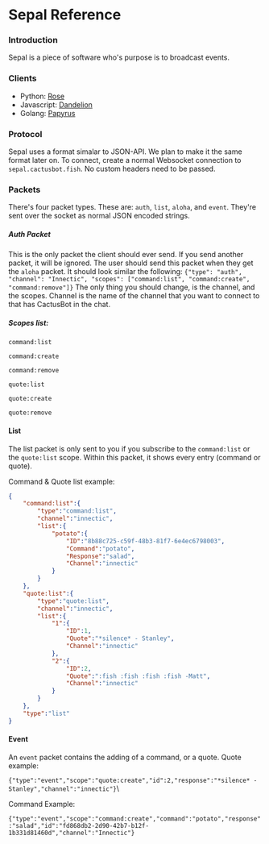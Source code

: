 # Sepal Reference

### Introduction
Sepal is a piece of software who's purpose is to broadcast events.

### Clients
 - Python: [Rose](https://github.com/cactusbot/rose)
 - Javascript: [Dandelion](https://github.com/cactusbot/dandelion)
 - Golang: [Papyrus](https://github.com/cactusbot/papyrus)

### Protocol
Sepal uses a format simalar to JSON-API. We plan to make it the same format later on. To connect, create a normal Websocket connection to `sepal.cactusbot.fish`. No custom headers need to be passed.

### Packets
There's four packet types. These are: `auth`, `list`, `aloha`, and `event`. They're sent over the socket as normal JSON encoded strings.

##### Auth Packet
This is the only packet the client should ever send. If you send another packet, it will be ignored. The user should send this packet when they get the `aloha` packet. It should look similar the following:
`{"type": "auth", "channel": "Innectic", "scopes": ["command:list", "command:create", "command:remove"]}`
The only thing you should change, is the channel, and the scopes. Channel is the name of the channel that you want to connect to that has CactusBot in the chat.
##### Scopes list:
`command:list`

`command:create`

`command:remove`

`quote:list`

`quote:create`

`quote:remove`

#### List
The list packet is only sent to you if you subscribe to the `command:list` or the `quote:list` scope. Within this packet, it shows every entry (command or quote).

Command & Quote list example:

```json
{
    "command:list":{
        "type":"command:list",
        "channel":"innectic",
        "list":{
            "potato":{
                "ID":"8b88c725-c59f-48b3-81f7-6e4ec6798003",
                "Command":"potato",
                "Response":"salad",
                "Channel":"innectic"
            }
        }
    },
    "quote:list":{
        "type":"quote:list",
        "channel":"innectic",
        "list":{
            "1":{
                "ID":1,
                "Quote":"*silence* - Stanley",
                "Channel":"innectic"
            },
            "2":{
                "ID":2,
                "Quote":":fish :fish :fish :fish -Matt",
                "Channel":"innectic"
            }
        }
    },
    "type":"list"
}
```


#### Event
An `event` packet contains the adding of a command, or a quote. Quote example:

`{"type":"event","scope":"quote:create","id":2,"response":"*silence* - Stanley","channel":"innectic"}`\

Command Example:

`{"type":"event","scope":"command:create","command":"potato","response":"salad","id":"fd868db2-2d90-42b7-b12f-1b331d81460d","channel":"Innectic"}`
